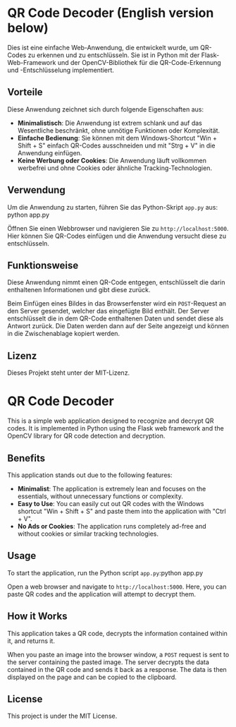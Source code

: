 # QR Code Decoder (English version below)

Dies ist eine einfache Web-Anwendung, die entwickelt wurde, um QR-Codes zu erkennen und zu entschlüsseln. Sie ist in Python mit der Flask-Web-Framework und der OpenCV-Bibliothek für die QR-Code-Erkennung und -Entschlüsselung implementiert.

## Vorteile

Diese Anwendung zeichnet sich durch folgende Eigenschaften aus:

- **Minimalistisch**: Die Anwendung ist extrem schlank und auf das Wesentliche beschränkt, ohne unnötige Funktionen oder Komplexität.
- **Einfache Bedienung**: Sie können mit dem Windows-Shortcut "Win + Shift + S" einfach QR-Codes ausschneiden und mit "Strg + V" in die Anwendung einfügen.
- **Keine Werbung oder Cookies**: Die Anwendung läuft vollkommen werbefrei und ohne Cookies oder ähnliche Tracking-Technologien.

## Verwendung

Um die Anwendung zu starten, führen Sie das Python-Skript `app.py` aus:
python app.py


Öffnen Sie einen Webbrowser und navigieren Sie zu `http://localhost:5000`. Hier können Sie QR-Codes einfügen und die Anwendung versucht diese zu entschlüsseln. 

## Funktionsweise

Diese Anwendung nimmt einen QR-Code entgegen, entschlüsselt die darin enthaltenen Informationen und gibt diese zurück. 

Beim Einfügen eines Bildes in das Browserfenster wird ein `POST`-Request an den Server gesendet, welcher das eingefügte Bild enthält. Der Server entschlüsselt die in dem QR-Code enthaltenen Daten und sendet diese als Antwort zurück. Die Daten werden dann auf der Seite angezeigt und können in die Zwischenablage kopiert werden.

## Lizenz

Dieses Projekt steht unter der MIT-Lizenz. 

# QR Code Decoder

This is a simple web application designed to recognize and decrypt QR codes. It is implemented in Python using the Flask web framework and the OpenCV library for QR code detection and decryption.

## Benefits

This application stands out due to the following features:

- **Minimalist**: The application is extremely lean and focuses on the essentials, without unnecessary functions or complexity.
- **Easy to Use**: You can easily cut out QR codes with the Windows shortcut "Win + Shift + S" and paste them into the application with "Ctrl + V".
- **No Ads or Cookies**: The application runs completely ad-free and without cookies or similar tracking technologies.

## Usage

To start the application, run the Python script `app.py`:python app.py


Open a web browser and navigate to `http://localhost:5000`. Here, you can paste QR codes and the application will attempt to decrypt them.

## How it Works

This application takes a QR code, decrypts the information contained within it, and returns it. 

When you paste an image into the browser window, a `POST` request is sent to the server containing the pasted image. The server decrypts the data contained in the QR code and sends it back as a response. The data is then displayed on the page and can be copied to the clipboard.

## License

This project is under the MIT License.


